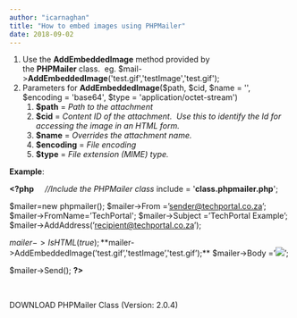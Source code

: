 ```yaml
---
author: "icarnaghan"
title: "How to embed images using PHPMailer"
date: 2018-09-02
---
```


1. Use the **AddEmbeddedImage** method provided by the **PHPMailer** class.  eg. $mail->**AddEmbeddedImage**('test.gif','testImage','test.gif');
2. Parameters for **AddEmbeddedImage**($path, $cid, $name = '', $encoding = 'base64', $type = 'application/octet-stream')
    1. **$path** \= _Path to the attachment_
    2. **$cid** \= _Content ID of the attachment.  Use this to identify the Id for accessing the image in an HTML form._
    3. **$name** \= _Overrides the attachment name._
    4. **$encoding** \= _File encoding_
    5. **$type** \= _File extension (MIME) type._

**Example**:

**<?php**     _//Include the PHPMailer class_ include = '**class.phpmailer.php**';

$mailer=new phpmailer(); $mailer->From =’sender@techportal.co.za’; $mailer->FromName=’TechPortal'; $mailer->Subject =’TechPortal Example’; $mailer->AddAddress(’recipient@techportal.co.za’);

$mailer->IsHTML(true);  **$mailer->AddEmbeddedImage(’test.gif’,'testImage’,'test.gif’);** $mailer->Body =’<img src=”**cid:testImage**”>’;

$mailer->Send(); **?>** 

 

DOWNLOAD PHPMailer Class (Version: 2.0.4)
